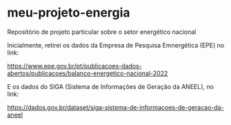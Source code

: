 # meu-projeto-energia
Repositório de projeto particular sobre o setor energético nacional

Inicialmente, retirei os dados da Empresa de Pesquisa Emnergética (EPE) no link: 

https://www.epe.gov.br/pt/publicacoes-dados-abertos/publicacoes/balanco-energetico-nacional-2022

E os dados do SIGA (Sistema de Informações de Geração da ANEEL), no link:

https://dados.gov.br/dataset/siga-sistema-de-informacoes-de-geracao-da-aneel
